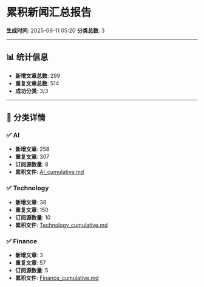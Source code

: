 # 累积新闻汇总报告

**生成时间**: 2025-09-11 05:20
**分类总数**: 3

---

## 📊 统计信息

- **新增文章总数**: 299
- **重复文章总数**: 514
- **成功分类**: 3/3

---

## 📂 分类详情

### ✅ AI
- **新增文章**: 258
- **重复文章**: 307
- **订阅源数量**: 8
- **累积文件**: [AI_cumulative.md](./AI_cumulative.md)

### ✅ Technology
- **新增文章**: 38
- **重复文章**: 150
- **订阅源数量**: 10
- **累积文件**: [Technology_cumulative.md](./Technology_cumulative.md)

### ✅ Finance
- **新增文章**: 3
- **重复文章**: 57
- **订阅源数量**: 5
- **累积文件**: [Finance_cumulative.md](./Finance_cumulative.md)
